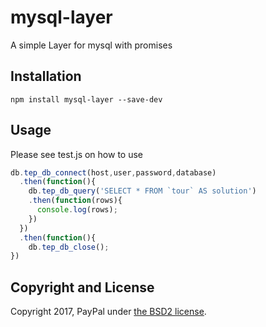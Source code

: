 # mysql-layer
A simple Layer for mysql with promises


## Installation

`npm install mysql-layer --save-dev`

## Usage
Please see test.js on how to use
```javascript
db.tep_db_connect(host,user,password,database)
  .then(function(){
    db.tep_db_query('SELECT * FROM `tour` AS solution')
    .then(function(rows){
      console.log(rows);
    })
  })
  .then(function(){
    db.tep_db_close();  
})
```

## Copyright and License

Copyright 2017, PayPal under [the BSD2 license](LICENSE.md).
